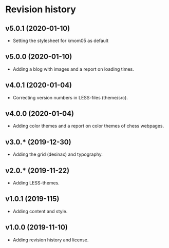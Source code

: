 Revision history
===================

v5.0.1 (2020-01-10)
-------------------

* Setting the stylesheet for kmom05 as default


v5.0.0 (2020-01-10)
-------------------

* Adding a blog with images and a report on loading times.


v4.0.1 (2020-01-04)
-------------------

* Correcting version numbers in LESS-files (theme/src).


v4.0.0 (2020-01-04)
-------------------

* Adding color themes and a report on color themes of chess webpages.


v3.0.* (2019-12-30)
-------------------

* Adding the grid (desinax) and typography.


v2.0.* (2019-11-22)
-------------------

* Adding LESS-themes.


v1.0.1 (2019-115)
-------------------

* Adding content and style.


v1.0.0 (2019-11-10)
-------------------

* Adding revision history and license.
